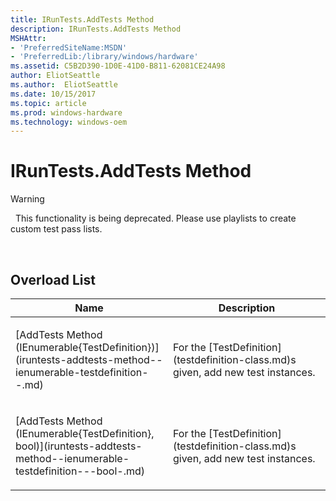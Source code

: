 ```yaml
---
title: IRunTests.AddTests Method
description: IRunTests.AddTests Method
MSHAttr:
- 'PreferredSiteName:MSDN'
- 'PreferredLib:/library/windows/hardware'
ms.assetid: C5B2D390-1D0E-41D0-B811-62081CE24A98
author: EliotSeattle
ms.author:  EliotSeattle
ms.date: 10/15/2017
ms.topic: article
ms.prod: windows-hardware
ms.technology: windows-oem
---
```


# IRunTests.AddTests Method

>[!WARNING]
>  This functionality is being deprecated. Please use playlists to create custom test pass lists.

 

## <span id="Overload_List"></span><span id="overload_list"></span><span id="OVERLOAD_LIST"></span>Overload List


<table>
<colgroup>
<col width="50%" />
<col width="50%" />
</colgroup>
<thead>
<tr class="header">
<th>Name</th>
<th>Description</th>
</tr>
</thead>
<tbody>
<tr class="odd">
<td><p>[AddTests Method (IEnumerable{TestDefinition})](iruntests-addtests-method--ienumerable-testdefinition--.md)</p></td>
<td><p>For the [TestDefinition](testdefinition-class.md)s given, add new test instances.</p></td>
</tr>
<tr class="even">
<td><p>[AddTests Method (IEnumerable{TestDefinition}, bool)](iruntests-addtests-method--ienumerable-testdefinition---bool-.md)</p></td>
<td><p>For the [TestDefinition](testdefinition-class.md)s given, add new test instances.</p></td>
</tr>
</tbody>
</table>

 

 

 






